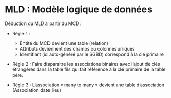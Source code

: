 # MLD : Modèle logique de données

Déduction du MLD à partir du MCD :
- Règle 1 :
    * Entité du MCD devient une table (relation)
    * Attributs deviennent des champs ou colonnes uniques
    * Identifiant (id auto-généré par le SGBD) correspond à la clé primaire


- Règle 2 : Faire disparaitre les associations binaires avec l’ajout de clés étrangères dans la table fils qui fait référence à la clé primaire de la table père.


- Règle 3 : L’association « many to many » devient une table d’association (Association_date_lieu)
